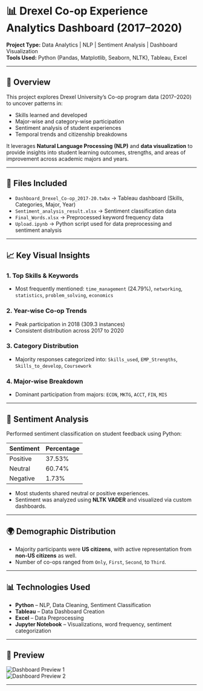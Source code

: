 
# 📊 Drexel Co-op Experience Analytics Dashboard (2017–2020)

**Project Type:** Data Analytics | NLP | Sentiment Analysis | Dashboard Visualization  
**Tools Used:** Python (Pandas, Matplotlib, Seaborn, NLTK), Tableau, Excel  

---

## 🧠 Overview

This project explores Drexel University’s Co-op program data (2017–2020) to uncover patterns in:
- Skills learned and developed  
- Major-wise and category-wise participation  
- Sentiment analysis of student experiences  
- Temporal trends and citizenship breakdowns  

It leverages **Natural Language Processing (NLP)** and **data visualization** to provide insights into student learning outcomes, strengths, and areas of improvement across academic majors and years.

---

## 📁 Files Included

- `Dashboard_Drexel_Co-op_2017-20.twbx` → Tableau dashboard (Skills, Categories, Major, Year)  
- `Sentiment_analysis_result.xlsx` → Sentiment classification data  
- `Final_Words.xlsx` → Preprocessed keyword frequency data  
- `Upload.ipynb` → Python script used for data preprocessing and sentiment analysis  

---

## 📈 Key Visual Insights

### 1. **Top Skills & Keywords**  
- Most frequently mentioned: `time_management` (24.79%), `networking`, `statistics`, `problem_solving`, `economics`

### 2. **Year-wise Co-op Trends**  
- Peak participation in 2018 (309.3 instances)  
- Consistent distribution across 2017 to 2020

### 3. **Category Distribution**  
- Majority responses categorized into: `Skills_used`, `EMP_Strengths`, `Skills_to_develop`, `Coursework`

### 4. **Major-wise Breakdown**  
- Dominant participation from majors: `ECON`, `MKTG`, `ACCT`, `FIN`, `MIS`

---

## 💬 Sentiment Analysis

Performed sentiment classification on student feedback using Python:

| Sentiment   | Percentage |
|-------------|------------|
| Positive    | 37.53%     |
| Neutral     | 60.74%     |
| Negative    | 1.73%      |

- Most students shared neutral or positive experiences.  
- Sentiment was analyzed using **NLTK VADER** and visualized via custom dashboards.

---

## 🌍 Demographic Distribution

- Majority participants were **US citizens**, with active representation from **non-US citizens** as well.  
- Number of co-ops ranged from `Only`, `First`, `Second`, to `Third`.

---

## 📊 Technologies Used

- **Python** – NLP, Data Cleaning, Sentiment Classification  
- **Tableau** – Data Dashboard Creation  
- **Excel** – Data Preprocessing  
- **Jupyter Notebook** – Visualizations, word frequency, sentiment categorization

---




## 📌 Preview

![Dashboard Preview 1](./Screenshot%202025-07-14%20at%209.37.11 PM.png)  
![Dashboard Preview 2](./Screenshot%202025-07-14%20at%209.37.24 PM.png)

---


